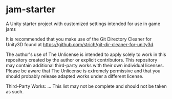 # jam-starter
A Unity starter project with customized settings intended for use in game jams



It is recommended that you make use of the Git Directory Cleaner for Unity3D found at https://github.com/strich/git-dir-cleaner-for-unity3d.

The author's use of The Unlicense is intended to apply solely to work in this repository created by the author or explicit contributors. This repository may contain additional third-party works with their own individual licenses. Please be aware that The Unlicense is extremely permissive and that you should probably release adapted works under a different license.

Third-Party Works:
...
This list may not be complete and should not be taken as such.

